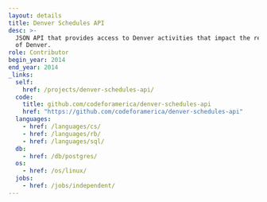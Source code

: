```yaml
---
layout: details
title: Denver Schedules API
desc: >-
  JSON API that provides access to Denver activities that impact the residents
  of Denver.
role: Contributor
begin_year: 2014
end_year: 2014
_links:
  self:
    href: /projects/denver-schedules-api/
  code:
    title: github.com/codeforamerica/denver-schedules-api
    href: "https://github.com/codeforamerica/denver-schedules-api"
  languages:
    - href: /languages/cs/
    - href: /languages/rb/
    - href: /languages/sql/
  db:
    - href: /db/postgres/
  os:
    - href: /os/linux/
  jobs:
    - href: /jobs/independent/
---
```

